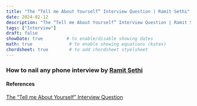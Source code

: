 ```yaml
---
title: "The “Tell me About Yourself” Interview Question | Ramit Sethi"
date: 2024-02-12
description: "The “Tell me About Yourself” Interview Question | Ramit Sethi"
tags: ["Interview"]
draft: false
showDate: true         # to enable/disable showing dates
math: true              # to enable showing equations (katex)
chordsheet: true        # to add chordsheet styelsheet
---
```


### How to nail any phone interview by [Ramit Sethi](https://twitter.com/ramit)

#### References
[The “Tell me About Yourself” Interview Question](https://www.iwillteachyoutoberich.com/tell-me-about-yourself)

